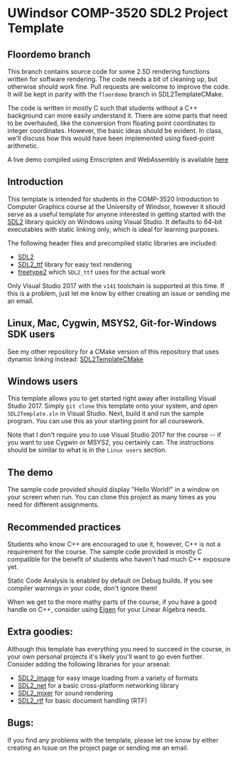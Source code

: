 UWindsor COMP-3520 SDL2 Project Template
===

Floordemo branch
---

This branch contains source code for some 2.5D rendering functions written
for software rendering.  The code needs a bit of cleaning up, but otherwise
should work fine.  Pull requests are welcome to improve the code.
It will be kept in parity with the `floordemo` branch in SDL2TemplateCMake.

The code is written in mostly C such that students without a C++ background
can more easily understand it.  There are some parts that need to be overhauled,
like the conversion from floating point coordinates to integer coordinates.
However, the basic ideas should be evident.  In class, we'll discuss how
this would have been implemented using fixed-point arithmetic.

A live demo compiled using Emscripten and WebAssembly is available [here](https://inbetweennames.github.io/SDL2TemplateCMake/)

Introduction
---

This template is intended for students in the COMP-3520 Introduction to Computer Graphics course
at the University of Windsor, however it should serve as a useful template for anyone interested in
getting started with the [SDL2](http://libsdl.org/) library quickly on Windows using Visual Studio.
It defaults to 64-bit executables with static linking only, which is ideal for learning purposes.

The following header files and precompiled static libraries are included:
* [SDL2](http://libsdl.org/) 
* [SDL2_ttf](https://www.libsdl.org/projects/SDL_ttf/) library for easy text rendering
* [freetype2](https://www.freetype.org/) which `SDL2_ttf` uses for the actual work

Only Visual Studio 2017 with the `v141` toolchain is supported at this time.
If this is a problem, just let me know by either creating an issue or sending me an email.

Linux, Mac, Cygwin, MSYS2, Git-for-Windows SDK users
---

See my other repository for a CMake version of this repository that uses dynamic linking instead:
[SDL2TemplateCMake](https://github.com/InBetweenNames/SDL2TemplateCMake)

Windows users
---

This template allows you to get started right away after installing Visual Studio 2017.
Simply `git clone` this template onto your system, and open `SDL2Template.sln` in Visual Studio.
Next, build it and run the sample program.
You can use this as your starting point for all coursework.

Note that I don't require you to use Visual Studio 2017 for the course -- if you want to use Cygwin or MSYS2,
you certainly can.  The instructions should be similar to what is in the `Linux users` section.

The demo
---

The sample code provided should display "Hello World!" in a window on your screen when run.
You can clone this project as many times as you need for different assignments.

Recommended practices
---

Students who know C++ are encouraged to use it, however, C++ is not a requirement for the course.
The sample code provided is mostly C compatible for the benefit of students who haven't had much C++ exposure yet.

Static Code Analysis is enabled by default on Debug builds.  If you see compiler warnings in your code,
don't ignore them!

When we get to the more mathy parts of the course, if you have a good handle on C++, consider using
[Eigen](http://eigen.tuxfamily.org/index.php?title=Main_Page) for your Linear Algebra needs.

Extra goodies:
---

Although this template has everything you need to succeed in the course, in your own personal projects
it's likely you'll want to go even further.  Consider adding the following libraries for your arsenal:

* [SDL2_image](https://www.libsdl.org/projects/SDL_image/) for easy image loading from a variety of formats
* [SDL2_net](https://www.libsdl.org/projects/SDL_net/) for a basic cross-platform networking library
* [SDL2_mixer](https://www.libsdl.org/projects/SDL_mixer/) for sound rendering
* [SDL2_rtf](https://www.libsdl.org/projects/SDL_rtf/) for basic document handling (RTF)

Bugs:
---

If you find any problems with the template, please let me know by either creating an Issue on the project page or sending
me an email.
